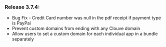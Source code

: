 ### Release 3.7.4:

- Bug Fix - Credit Card number was null in the pdf receipt if payment type is PayPal
- Prevent custom domains from ending with any Clouve domain
- Allow users to set a custom domain for each individual app in a bundle separately
